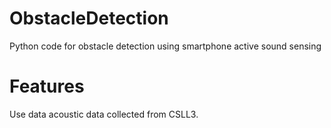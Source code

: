 # ObstacleDetection
Python code for obstacle detection using smartphone active sound sensing

# Features
Use data acoustic data collected from CSLL3.

